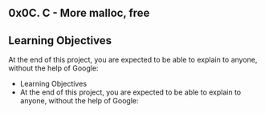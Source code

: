 ## 0x0C. C - More malloc, free
## 
## Learning Objectives
At the end of this project, you are expected to be able to explain to anyone, without the help of Google:

* Learning Objectives
* At the end of this project, you are expected to be able to explain to anyone, without the help of Google:
